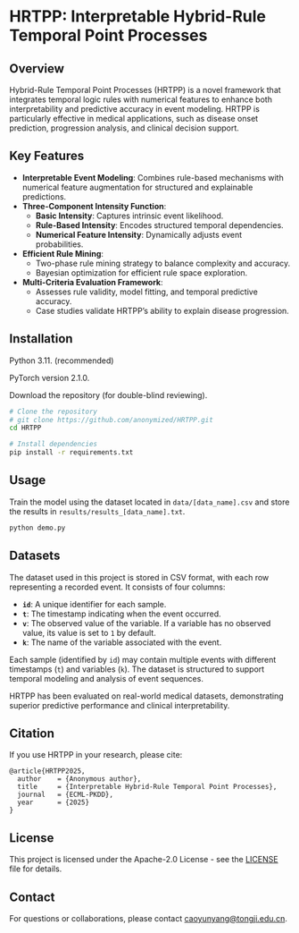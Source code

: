 # HRTPP: Interpretable Hybrid-Rule Temporal Point Processes

## Overview
Hybrid-Rule Temporal Point Processes (HRTPP) is a novel framework that integrates temporal logic rules with numerical features to enhance both interpretability and predictive accuracy in event modeling. HRTPP is particularly effective in medical applications, such as disease onset prediction, progression analysis, and clinical decision support.

## Key Features
- **Interpretable Event Modeling**: Combines rule-based mechanisms with numerical feature augmentation for structured and explainable predictions.
- **Three-Component Intensity Function**:
  - **Basic Intensity**: Captures intrinsic event likelihood.
  - **Rule-Based Intensity**: Encodes structured temporal dependencies.
  - **Numerical Feature Intensity**: Dynamically adjusts event probabilities.
- **Efficient Rule Mining**:
  - Two-phase rule mining strategy to balance complexity and accuracy.
  - Bayesian optimization for efficient rule space exploration.
- **Multi-Criteria Evaluation Framework**:
  - Assesses rule validity, model fitting, and temporal predictive accuracy.
  - Case studies validate HRTPP’s ability to explain disease progression.

## Installation
Python 3.11. (recommended)

PyTorch version 2.1.0.

Download the repository (for double-blind reviewing).
```bash
# Clone the repository
# git clone https://github.com/anonymized/HRTPP.git
cd HRTPP

# Install dependencies
pip install -r requirements.txt
```

## Usage
Train the model using the dataset located in `data/[data_name].csv` and store the results in `results/results_[data_name].txt`.

```bash
python demo.py
```

## Datasets
The dataset used in this project is stored in CSV format, with each row representing a recorded event. It consists of four columns:

- **`id`**: A unique identifier for each sample.
- **`t`**: The timestamp indicating when the event occurred.
- **`v`**: The observed value of the variable. If a variable has no observed value, its value is set to `1` by default.
- **`k`**: The name of the variable associated with the event.

Each sample (identified by `id`) may contain multiple events with different timestamps (`t`) and variables (`k`). The dataset is structured to support temporal modeling and analysis of event sequences.

HRTPP has been evaluated on real-world medical datasets, demonstrating superior predictive performance and clinical interpretability.

## Citation
If you use HRTPP in your research, please cite:
```
@article{HRTPP2025,
  author    = {Anonymous author},
  title     = {Interpretable Hybrid-Rule Temporal Point Processes},
  journal   = {ECML-PKDD},
  year      = {2025}
}
```

## License
This project is licensed under the Apache-2.0 License - see the [LICENSE](./LICENSE) file for details.

## Contact
For questions or collaborations, please contact [caoyunyang@tongji.edu.cn](mailto:caoyunyang@tongji.edu.cn).

